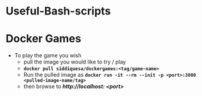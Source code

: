 # Useful-Bash-scripts

# Docker Games

- To play the game you wish 
  - pull the image you would like to try / play 
  - **`docker pull siddiquesa/dockergames:<tag/game-name>`**
  - Run the pulled image as **`docker run -it --rm --init -p <port>:3000 <pulled-image-name/tag>`**
  - then browse to _**http://localhost: \<port\>**_
